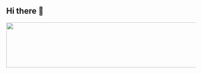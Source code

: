## Hi there 👋

<a href="https://github.com/devxb/gitanimals">
  <img
    src="https://render.gitanimals.org/lines/jshjshjshjsh"
    width="600"
    height="120"
  />
</a>
  
<!--
**jshjshjshjsh/jshjshjshjsh** is a ✨ _special_ ✨ repository because its `README.md` (this file) appears on your GitHub profile.

Here are some ideas to get you started:

- 🔭 I’m currently working on ...
- 🌱 I’m currently learning ...
- 👯 I’m looking to collaborate on ...
- 🤔 I’m looking for help with ...
- 💬 Ask me about ...
- 📫 How to reach me: ...
- 😄 Pronouns: ...
- ⚡ Fun fact: ...
-->
